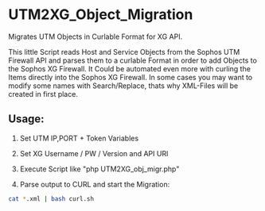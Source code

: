 # UTM2XG_Object_Migration
Migrates UTM Objects in Curlable Format for XG API.

This little Script reads Host and Service Objects from the Sophos UTM Firewall API and parses them to a curlable Format in order to add Objects to the Sophos XG Firewall. It Could be automated even more with curling the Items directly into the Sophos XG Firewall. In some cases you may want to modify some names with Search/Replace, thats why XML-Files will be created in first place.


## Usage: 

1. Set UTM IP,PORT + Token Variables

2. Set XG Username / PW / Version and API URl

3. Execute Script like "php UTM2XG_obj_migr.php"

4. Parse output to CURL and start the Migration:

```bash
cat *.xml | bash curl.sh
```
